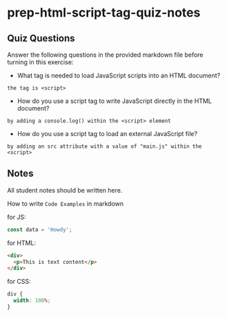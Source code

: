 # prep-html-script-tag-quiz-notes

## Quiz Questions

Answer the following questions in the provided markdown file before turning in this exercise:

- What tag is needed to load JavaScript scripts into an HTML document?
```
the tag is <script>
```
- How do you use a script tag to write JavaScript directly in the HTML document?
```
by adding a console.log() within the <script> element
```

- How do you use a script tag to load an external JavaScript file?
```
by adding an src attribute with a value of "main.js" within the <script>
```

## Notes

All student notes should be written here.

How to write `Code Examples` in markdown

for JS:

```javascript
const data = 'Howdy';
```

for HTML:

```html
<div>
  <p>This is text content</p>
</div>
```

for CSS:

```css
div {
  width: 100%;
}
```
